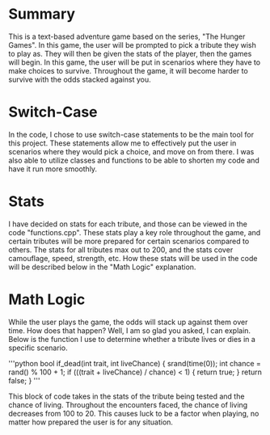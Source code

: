 # Summary

This is a text-based adventure game based on the series, "The Hunger Games". In this game, the user will be prompted to pick a tribute they wish to play as. They will then be given the stats of the player, then the games will begin. In this game, the user will be put in scenarios where they have to make choices to survive. Throughout the game, it will become harder to survive with the odds stacked against you.

# Switch-Case

In the code, I chose to use switch-case statements to be the main tool for this project. These statements allow me to effectively put the user in scenarios where they would pick a choice, and move on from there. I was also able to utilize classes and functions to be able to shorten my code and have it run more smoothly.

# Stats

I have decided on stats for each tribute, and those can be viewed in the code "functions.cpp". These stats play a key role throughout the game, and certain tributes will be more prepared for certain scenarios compared to others. The stats for all tributes max out to 200, and the stats cover camouflage, speed, strength, etc. How these stats will be used in the code will be described below in the "Math Logic" explanation. 

# Math Logic

While the user plays the game, the odds will stack up against them over time. How does that happen? Well, I am so glad you asked, I can explain. Below is the function I use to determine whether a tribute lives or dies in a specific scenario. 

'''python
bool if_dead(int trait, int liveChance) {
    srand(time(0)); int chance = rand() % 100 + 1;
    if (((trait + liveChance) / chance) < 1) {
        return true;
    }
    return false;
}
'''

This block of code takes in the stats of the tribute being tested and the chance of living. Throughout the encounters faced, the chance of living decreases from 100 to 20. This causes luck to be a factor when playing, no matter how prepared the user is for any situation.
